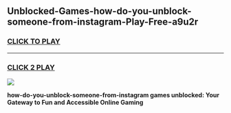 
## Unblocked-Games-how-do-you-unblock-someone-from-instagram-Play-Free-a9u2r
<h3>
<a href="https://premium76.site?title=how-do-you-unblock-someone-from-instagram&ref=12A">CLICK TO PLAY</a></h3>
<hr>

<h3>
<a href="https://premium76.site?title=how-do-you-unblock-someone-from-instagram&ref=12A">CLICK 2 PLAY</a>
  
</h3>

<a href="https://premium76.site?title=how-do-you-unblock-someone-from-instagram&ref=12A"><img src="https://clearcache.store/games.png"></a>


**how-do-you-unblock-someone-from-instagram games unblocked: Your Gateway to Fun and Accessible Online Gaming**
